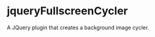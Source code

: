 jqueryFullscreenCycler
======================

A JQuery plugin that creates a background image cycler.
